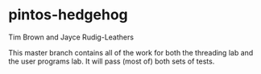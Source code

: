 # pintos-hedgehog
Tim Brown and Jayce Rudig-Leathers

This master branch contains all of the work for both the threading lab and the user programs lab. It will pass (most of) both sets of tests.